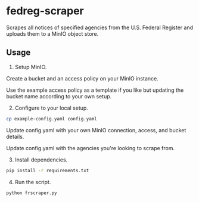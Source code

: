 # fedreg-scraper

Scrapes all notices of specified agencies from the U.S. Federal Register and uploads them to a MinIO object store.

## Usage

1. Setup MinIO.

Create a bucket and an access policy on your MinIO instance. 

Use the example access policy as a template if you like but updating the bucket name according to your own setup.

2. Configure to your local setup.

```bash
cp example-config.yaml config.yaml
```

Update config.yaml with your own MinIO connection, access, and bucket details.

Update config.yaml with the agencies you're looking to scrape from.

3. Install dependencies.

```bash
pip install -r requirements.txt
```

4. Run the script.

```bash
python frscraper.py
```